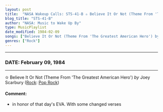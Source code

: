 ```yaml
---
layout: post
title:  "NASA Wakeup Calls: STS-41-B ✫ Believe It Or Not (Theme From 'The Greatest American Hero') by Joey Scarbury ⊹ February 09, 1984"
blog_title: "STS-41-B"
author: "NASA: Music to Wake Up By"
type: MusicPlaylist
date_modified: 1984-02-09
songs: ["Believe It Or Not (Theme From 'The Greatest American Hero') by Joey Scarbury"]
genres: ["Rock"]
---
```


----
### DATE: February 09, 1984
----
✫ Believe It Or Not (Theme From 'The Greatest American Hero') *by* Joey Scarbury ([Rock](https://www.discogs.com/genre/Rock): [Pop Rock](https://www.discogs.com/style/Pop%20Rock)) <a target="blank_" href="https://www.discogs.com/Joey-Scarbury-Theme-From-Greatest-American-Hero-Believe-It-Or-Not/release/4174347">
    <i class="fas fa-compact-disc"
       title="Discogs entry for this song"
       alt="Discogs entry for this song"
       style="font-size: 1.1em;"></i></a>
    

#### Comment:
* in honor of that day's EVA. With some changed verses



<br/>
<center>
	<a target="_blank"
	   href="https://twitter.com/intent/tweet?hashtags=Space,NASA,Playlist,NASAWakeupCalls,SpaceProgram&text=🚀 {{ page.author}}, '{{ page.songs.first }}' {{ page.title }}, {{ page.date | date: '%B %d, %Y' }}, {{ site.url }}{{ page.url }}&via=nasawakeupcalls"><i class="fab fa-twitter" title="Tweet this page" alt="Tweet this page" style="font-size: 1.3em;"></i></a>
	&nbsp; 	<i class="fas fa-user-astronaut" style="font-size: 1.5em;"></i> &nbsp;
    <a id="custom_amazon_link"
       type="amzn" search="#"
       category="popular music">
    <i class="fab fa-amazon" style="font-size: 1.3em;"></i></a>
</center>

<!-- Randomly resolve an individual entry from a song array -->
<script src="/assets/javascript/seedrandom.min.js"></script>
<script>
  var wake_me_up = ["Believe It Or Not (Theme From 'The Greatest American Hero') by Joey Scarbury"];
  var prng = new Math.seedrandom();
  function randomSong() {
    song = wake_me_up[Math.floor(Math.random() * wake_me_up.length)];
    var amazon_link = document.getElementById("custom_amazon_link");
    amazon_link.setAttribute("search", song);
  }
  window.onload = randomSong();
</script>

